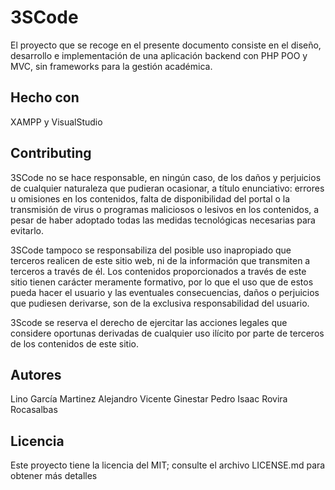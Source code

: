 # 3SCode
El proyecto que se recoge en el presente documento consiste en el diseño, desarrollo e implementación de una aplicación backend con PHP POO y MVC, sin frameworks para la gestión académica.

## Hecho con
XAMPP y VisualStudio

## Contributing
3SCode no se hace responsable, en ningún caso, de los daños y perjuicios de cualquier naturaleza que pudieran ocasionar, a título enunciativo: errores u omisiones en los contenidos, falta de disponibilidad del portal o la transmisión de virus o programas maliciosos o lesivos en los contenidos, a pesar de haber adoptado todas las medidas tecnológicas necesarias para evitarlo.

3SCode tampoco se responsabiliza del posible uso inapropiado que terceros realicen de este sitio web, ni de la información que transmiten a terceros a través de él. Los contenidos proporcionados a través de este sitio tienen carácter meramente formativo, por lo que el uso que de estos pueda hacer el usuario y las eventuales consecuencias, daños o perjuicios que pudiesen derivarse, son de la exclusiva responsabilidad del usuario.

3Scode se reserva el derecho de ejercitar las acciones legales que considere oportunas derivadas de cualquier uso ilícito por parte de terceros de los contenidos de este sitio.

## Autores
Lino García Martinez
Alejandro Vicente Ginestar Pedro
Isaac Rovira Rocasalbas

## Licencia
Este proyecto tiene la licencia del MIT; consulte el archivo LICENSE.md para obtener más detalles
